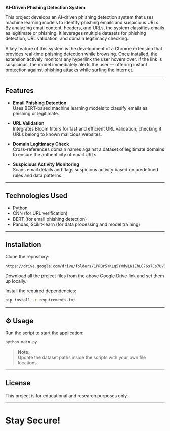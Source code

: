 **AI-Driven Phishing Detection System**

This project develops an AI-driven phishing detection system that uses machine learning models to identify phishing emails and suspicious URLs.
By analyzing email content, headers, and URLs, the system classifies emails as legitimate or phishing.
It leverages multiple datasets for phishing detection, URL validation, and domain legitimacy checking.

A key feature of this system is the development of a Chrome extension that provides real-time phishing detection while browsing.
Once installed, the extension actively monitors any hyperlink the user hovers over.
If the link is suspicious, the model immediately alerts the user — offering instant protection against phishing attacks while surfing the internet.

---

## Features

- **Email Phishing Detection**  
  Uses BERT-based machine learning models to classify emails as phishing or legitimate.

- **URL Validation**  
  Integrates Bloom filters for fast and efficient URL validation, checking if URLs belong to known malicious websites.

- **Domain Legitimacy Check**  
  Cross-references domain names against a dataset of legitimate domains to ensure the authenticity of email URLs.

- **Suspicious Activity Monitoring**  
  Scans email details and flags suspicious activity based on predefined rules and data patterns.

---

## Technologies Used

- Python
- CNN (for URL verification)
- BERT (for email phishing detection)
- Pandas, Scikit-learn (for data processing and model training)

---

## Installation

Clone the repository:
```bash
https://drive.google.com/drive/folders/1PRQr5YKLq5YWdyLNIEhLC76s7Cs7UVOx?usp=drive_link
```

Download all the project files from the above Google Drive link and set them up locally.

Install the required dependencies:
```bash
pip install -r requirements.txt
```

---

## ⚙️ Usage

Run the script to start the application:
```bash
python main.py
```

> **Note:**  
> Update the dataset paths inside the scripts with your own file locations.

---

## License

This project is for educational and research purposes only.

---

# Stay Secure!
